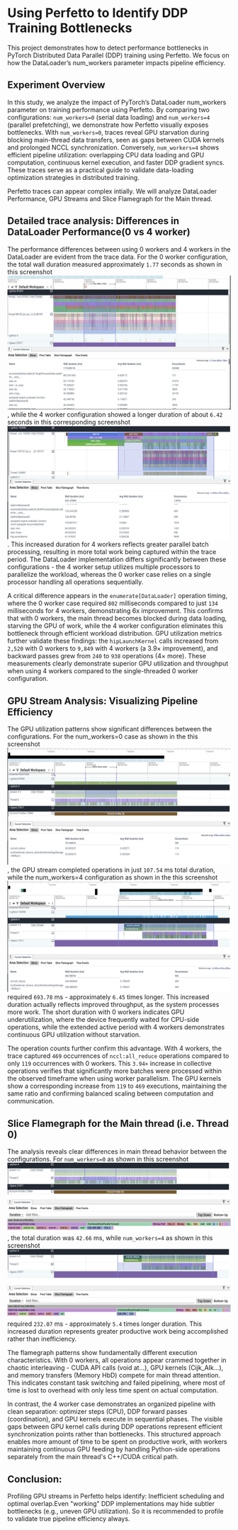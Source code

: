 
# Using Perfetto to Identify DDP Training Bottlenecks

This project demonstrates how to detect performance bottlenecks in PyTorch Distributed Data Parallel (DDP) training using Perfetto. We focus on how the DataLoader’s num_workers parameter impacts pipeline efficiency.

## Experiment Overview


In this study, we analyze the impact of PyTorch’s DataLoader num_workers parameter on training performance using Perfetto. By comparing two configurations: `num_workers=0` (serial data loading) and `num_workers=4` (parallel prefetching), we demonstrate how Perfetto visually exposes bottlenecks. With `num_workers=0`, traces reveal GPU starvation during blocking main-thread data transfers, seen as gaps between CUDA kernels and prolonged NCCL synchronization. Conversely, `num_workers=4` shows efficient pipeline utilization: overlapping CPU data loading and GPU computation, continuous kernel execution, and faster DDP gradient syncs. These traces serve as a practical guide to validate data-loading optimization strategies in distributed training.

Perfetto traces can appear complex intially. We will analyze DataLoader Performance, GPU Streams and Slice Flamegraph for the Main thread.




## Detailed trace analysis: Differences in  DataLoader Performance(0 vs 4 worker)
The performance differences between using 0 workers and 4 workers in the DataLoader are evident from the trace data. For the 0 worker configuration, the total wall duration measured approximately `1.77` seconds as shown in this screenshot ![Alt Text](./screenshots/dataloader0worker.png), while the 4 worker configuration showed a longer duration of about `6.42` seconds in this corresponding screenshot ![Alt Text](./screenshots/dataloader4worker.png). This increased duration for 4 workers reflects greater parallel batch processing, resulting in more total work being captured within the trace period. The DataLoader implementation differs significantly between these configurations - the 4 worker setup utilizes multiple processors to parallelize the workload, whereas the 0 worker case relies on a single processor handling all operations sequentially.

A critical difference appears in the `enumerate[DataLoader]` operation timing, where the 0 worker case required `802` milliseconds compared to just `134` milliseconds for 4 workers, demonstrating 6x improvement. This confirms that with 0 workers, the main thread becomes blocked during data loading, starving the GPU of work, while the 4 worker configuration eliminates this bottleneck through efficient workload distribution. GPU utilization metrics further validate these findings: the `hipLaunchKernel` calls increased from `2,520` with 0 workers to `9,849` with 4 workers (a 3.9× improvement), and backward passes grew from `240` to `938` operations (4× more). These measurements clearly demonstrate superior GPU utilization and throughput when using 4 workers compared to the single-threaded 0 worker configuration.




## GPU Stream Analysis: Visualizing Pipeline Efficiency

The GPU utilization patterns show significant differences between the configurations. For the num_workers=0 case as shown in the this screenshot ![Alt Text](./screenshots/oworkerstream4.png), the GPU stream completed operations in just `107.54` ms total duration, while the num_workers=4 configuration as shown in the this screenshot ![Alt Text](./screenshots/4workerstream4.png) required `693.78` ms - approximately `6.45` times longer. This increased duration actually reflects improved throughput, as the system processes more work. The short duration with 0 workers indicates GPU underutilization, where the device frequently waited for CPU-side operations, while the extended active period with 4 workers demonstrates continuous GPU utilization without starvation.

The operation counts further confirm this advantage. With 4 workers, the trace captured `469` occurrences of `nccl:all_reduce` operations compared to only `119` occurrences with 0 workers. This `3.94×` increase in collective operations verifies that significantly more batches were processed within the observed timeframe when using worker parallelism. The GPU kernels show a corresponding increase from `119` to `469` executions, maintaining the same ratio and confirming balanced scaling between computation and communication.


## Slice Flamegraph for the Main thread (i.e. Thread 0)
The analysis reveals clear differences in main thread behavior between the configurations. For `num_workers=0` as shown in this screenshot ![Alt Text](./screenshots/sliceFlameGraph0worker.png), the total duration was `42.66` ms, while `num_workers=4` as shown in this  screenshot ![Alt Text](./screenshots/sliceFlameGraph4worker.png) required `232.07` ms - approximately `5.4` times longer duration. This increased duration represents greater productive work being accomplished rather than inefficiency.

The flamegraph patterns show fundamentally different execution characteristics. With 0 workers, all operations appear crammed together in chaotic interleaving - CUDA API calls (void at...), GPU kernels (Cijk_AIk...), and memory transfers (Memory HbD) compete for main thread attention. This indicates constant task switching and failed pipelining, where most of time is lost to overhead with only less time spent on actual computation.

In contrast, the 4 worker case demonstrates an organized pipeline with clean separation: optimizer steps (CPU), DDP forward passes (coordination), and GPU kernels execute in sequential phases. The visible gaps between GPU kernel calls during DDP operations represent efficient synchronization points rather than bottlenecks. This structured approach enables more amount of time to be spent on productive work, with workers maintaining continuous GPU feeding by handling Python-side operations separately from the main thread's C++/CUDA critical path.

## Conclusion: 

Profiling GPU streams in Perfetto helps identify: Inefficient scheduling and optimal overlap.Even "working" DDP implementations may hide subtler bottlenecks (e.g., uneven GPU utilization). So it is recommended to profile to validate true pipeline efficiency always.











